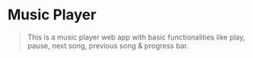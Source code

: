 # Music Player
> This is a music player web app with basic functionalities like play, pause, next song, previous song & progress bar.